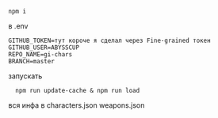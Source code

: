 ```
npm i
```

в .env
```
GITHUB_TOKEN=тут короче я сделал через Fine-grained токен
GITHUB_USER=ABYSSCUP
REPO_NAME=gi-chars
BRANCH=master
```

запускать
```
  npm run update-cache & npm run load
```

вся инфа в characters.json weapons.json

